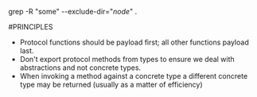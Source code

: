grep -R "some" --exclude-dir="*node*" .

#PRINCIPLES
* Protocol functions should be payload first; all other functions payload last.
* Don't export protocol methods from types to ensure we deal with abstractions and not concrete types.
* When invoking a method against a concrete type a different concrete type may be returned (usually as a matter of efficiency)
